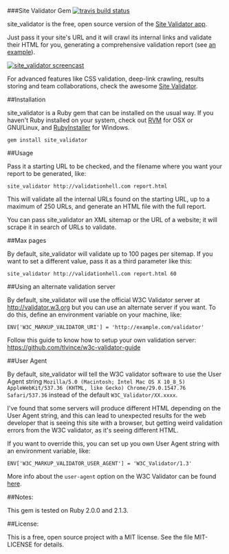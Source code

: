 ###Site Validator Gem [![travis build status](https://secure.travis-ci.org/jaimeiniesta/site_validator.png?branch=master)](http://travis-ci.org/jaimeiniesta/site_validator)

site_validator is the free, open source version of the [Site Validator app](https://sitevalidator.com).

Just pass it your site's URL and it will crawl its internal links and validate their HTML for you, generating a comprehensive validation report (see [an example](http://sitevalidator.com/gem/report.html)).

[![site_validator screencast](https://dl.dropboxusercontent.com/u/2268180/sitevalidator_gem_video.png)](https://sitevalidator.com/video_gem?autoplay=true)

For advanced features like CSS validation, deep-link crawling, results storing and team collaborations, check the awesome [Site Validator](https://sitevalidator.com/).

##Installation

site_validator is a Ruby gem that can be installed on the usual way. If you haven't Ruby installed on your system, check out [RVM](http://rvm.io/) for OSX or GNU/Linux, and [RubyInstaller](http://rubyinstaller.org/) for Windows.

    gem install site_validator

##Usage

Pass it a starting URL to be checked, and the filename where you want your report to be generated, like:

    site_validator http://validationhell.com report.html

This will validate all the internal URLs found on the starting URL, up to a maximum of 250 URLs, and generate an HTML file with the full report.

You can pass site_validator an XML sitemap or the URL of a website; it will scrape it in search of URLs to validate.

##Max pages

By default, site_validator will validate up to 100 pages per sitemap. If you want to set a different value, pass it as a third parameter like this:

    site_validator http://validationhell.com report.html 60

##Using an alternate validation server

By default, site_validator will use the official W3C Validator server at http://validator.w3.org but you can use an alternate server if you want. To do this, define an environment variable on your machine, like:

    ENV['W3C_MARKUP_VALIDATOR_URI'] = 'http://example.com/validator'

Follow this guide to know how to setup your own validation server: https://github.com/tlvince/w3c-validator-guide

##User Agent

By default, site_validator will tell the W3C validator software to use the User Agent string `Mozilla/5.0 (Macintosh; Intel Mac OS X 10_8_5) AppleWebKit/537.36 (KHTML, like Gecko) Chrome/29.0.1547.76 Safari/537.36` instead of the default `W3C_Validator/XX.xxxx`.

I've found that some servers will produce different HTML depending on the User Agent string, and this can lead to unexpected results for the web developer that is seeing this site with a browser, but getting weird validation errors from the W3C validator, as it's seeing different HTML.

If you want to override this, you can set up you own User Agent string with an environment variable, like:

    ENV['W3C_MARKUP_VALIDATOR_USER_AGENT'] = 'W3C_Validator/1.3'

More info about the `user-agent` option on the W3C Validator can be found [here](http://validator.w3.org/docs/users.html#option-user-agent).

##Notes:

This gem is tested on Ruby 2.0.0 and 2.1.3.

##License:

This is a free, open source project with a MIT license. See the file MIT-LICENSE for details.
